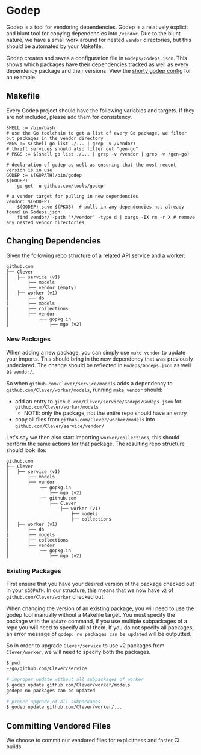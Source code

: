 # Godep

Godep is a tool for vendoring dependencies.
Godep is a relatively explicit and blunt tool for copying dependencies into `/vendor`.
Due to the blunt nature, we have a small work around for nested `vendor` directories, but this should be automated by your Makefile.

Godep creates and saves a configuration file in `Godeps/Godeps.json`.
This shows which packages have their dependencies tracked as well as every dependency package and their versions.
View the [shorty godep config](https://github.com/Clever/shorty/blob/master/Godeps/Godeps.json) for an example.


## Makefile

Every Godep project should have the following variables and targets.
If they are not included, please add them for consistency.

```make
SHELL := /bin/bash
# use the Go toolchain to get a list of every Go package, we filter out packages in the vendor directory
PKGS := $(shell go list ./... | grep -v /vendor)
# thrift services should also filter out "gen-go"
# PKGS := $(shell go list ./... | grep -v /vendor | grep -v /gen-go)

# declaration of godep as well as ensuring that the most recent version is in use
GODEP := $(GOPATH)/bin/godep
$(GODEP):
    go get -u github.com/tools/godep

# a vendor target for pulling in new dependencies
vendor: $(GODEP)
    $(GODEP) save $(PKGS)  # pulls in any dependencies not already found in Godeps.json
    find vendor/ -path '*/vendor' -type d | xargs -IX rm -r X # remove any nested vendor directories
```


## Changing Dependencies

Given the following repo structure of a related API service and a worker:
```
github.com
├── Clever
│   ├── service (v1)
│       ├── models
│       ├── vendor (empty)
│   ├── worker (v1)
│       ├── db
|       ├── models
|       ├── collections
│       ├── vendor
│           ├── gopkg.in
│               ├── mgo (v2)
```

### New Packages

When adding a new package, you can simply use `make vendor` to update your imports.
This should bring in the new dependency that was previously undeclared.
The change should be reflected in `Godeps/Godeps.json` as well as `vendor/`.

So when `github.com/Clever/service/models` adds a dependency to `github.com/Clever/worker/models`, running `make vendor` should:
- add an entry to `github.com/Clever/service/Godeps/Godeps.json` for `github.com/Clever/worker/models`
  - NOTE: only the package, not the entire repo should have an entry
- copy all files from `github.com/Clever/worker/models` into `github.com/Clever/service/vendor/`

Let's say we then also start importing `worker/collections`, this should perform the same actions for that package.
The resulting repo structure should look like:

```
github.com
├── Clever
│   ├── service (v1)
│       ├── models
│       ├── vendor
│           ├── gopkg.in
│               ├── mgo (v2)
│           ├── github.com
│               ├── Clever
│                   ├── worker (v1)
│                       ├── models
│                       ├── collections
│   ├── worker (v1)
│       ├── db
|       ├── models
|       ├── collections
│       ├── vendor
│           ├── gopkg.in
│               ├── mgo (v2)
```

### Existing Packages

First ensure that you have your desired version of the package checked out in your `$GOPATH`.
In our structure, this means that we now have `v2` of `github.com/Clever/worker` checked out.

When changing the version of an existing package, you will need to use the godep tool manually without a Makefile target.
You must specify the package with the `update` command, if you use multiple subpackages of a repo you will need to specify all of them.
If you do not specify all packages, an error message of `godep: no packages can be updated` will be outputted.

So in order to upgrade `Clever/service` to use v2 packages from `Clever/worker`, we will need to specify both the packages.

```bash
$ pwd
~/go/github.com/Clever/service

# improper update without all subpackages of worker
$ godep update github.com/Clever/worker/models
godep: no packages can be updated

# proper upgrade of all subpackages
$ godep update github.com/Clever/worker/...
```


## Committing Vendored Files

We choose to commit our vendored files for explicitness and faster CI builds.

